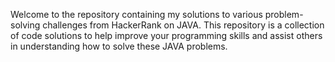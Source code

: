 Welcome to the repository containing my solutions to various problem-solving challenges from HackerRank on JAVA. This repository is a collection of code solutions to help improve your programming skills and assist others in understanding how to solve these JAVA problems.

